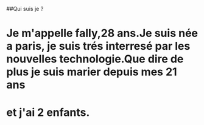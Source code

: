 ##Qui suis je ?
# Je m'appelle fally,28 ans.Je suis née a paris, je suis trés interresé par les nouvelles technologie.Que dire de plus je suis marier depuis mes 21 ans
# et j'ai 2 enfants.

